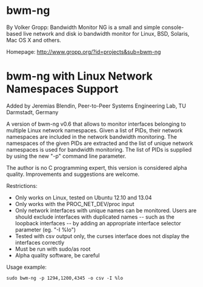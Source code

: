 bwm-ng
======

By Volker Gropp: Bandwidth Monitor NG is a small and simple console-based live network and disk io bandwidth monitor for Linux, BSD, Solaris, Mac OS X and others.

Homepage: http://www.gropp.org/?id=projects&sub=bwm-ng

bwm-ng with Linux Network Namespaces Support
============================================
Added by Jeremias Blendin, Peer-to-Peer Systems Engineering Lab, TU Darmstadt, Germany

A version of bwm-ng v0.6 that allows to monitor interfaces belonging to multiple Linux network namespaces. Given a list of PIDs, their network namespaces are included in the network bandwidth monitoring. The namespaces of the given PIDs are extracted and the list of unique network namespaces is used for bandwidth monitoring. The list of PIDs is supplied by using the new "-p" command line parameter.  

The author is no C programming expert, this version is considered alpha quality. Improvements and suggestions are welcome.


Restrictions:
- Only works on Linux, tested on Ubuntu 12.10 and 13.04
- Only works with the PROC_NET_DEV/proc input
- Only network interfaces with unique names can be monitored. Users are should
exclude interfaces with duplicated names -- such as the loopback interfaces -- by adding an appropriate
interface selector parameter (eg. "-I %lo")
- Tested with csv output only, the curses interface does not display the interfaces
correctly
- Must be run with sudo/as root
- Alpha quality software, be careful


Usage example:
```
sudo bwm-ng -p 1294,1200,4345 -o csv -I %lo
```
